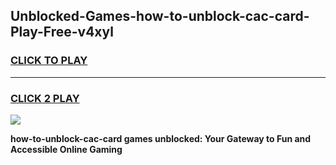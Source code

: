 
## Unblocked-Games-how-to-unblock-cac-card-Play-Free-v4xyl
<h3>
<a href="https://premium76.site?title=how-to-unblock-cac-card&ref=19M">CLICK TO PLAY</a></h3>
<hr>

<h3>
<a href="https://premium76.site?title=how-to-unblock-cac-card&ref=19M">CLICK 2 PLAY</a>
  
</h3>

<a href="https://premium76.site?title=how-to-unblock-cac-card&ref=19M"><img src="https://clearcache.store/games.png"></a>


**how-to-unblock-cac-card games unblocked: Your Gateway to Fun and Accessible Online Gaming**
